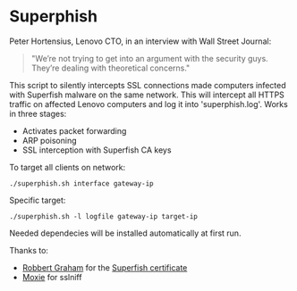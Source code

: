 # Superphish
Peter Hortensius, Lenovo CTO, in an interview with Wall Street Journal:
> "We’re not trying to get into an argument with the security guys. They’re dealing with theoretical concerns."

This script to silently intercepts SSL connections made computers infected with Superfish malware on the same network. This will intercept all HTTPS traffic on affected Lenovo computers and log it into 'superphish.log'. Works in three stages:

* Activates packet forwarding
* ARP poisoning
* SSL interception with Superfish CA keys

To target all clients on network:

    ./superphish.sh interface gateway-ip
    
Specific target:

    ./superphish.sh -l logfile gateway-ip target-ip

Needed dependecies will be installed automatically at first run.

Thanks to:
* [Robbert Graham](https://twitter.com/erratarob) for the [Superfish certificate](http://blog.erratasec.com/2015/02/extracting-superfish-certificate.html)
* [Moxie](https://twitter.com/moxie) for sslniff
